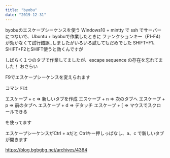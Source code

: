 ```yaml
---
title: "byobu"
date: "2019-12-31"
---
```


byobuのエスケープシーケンスを使う
Windows10 + mintty で ssh でサーバーにつないで、Ubuntu + byobuで作業したときに
ファンクションキー（F1-F4）が効かなくて試行錯誤..しましたがいろいろ試してもだめでした
SHIFT+F1、SHIFT+F2とSHIFT使うと効くんですが

しばらく１つのタブで作業してましたが、escape sequence の存在を忘れてました！
おさらい

F9でエスケープシーケンスを変えられます



コマンドは

エスケープ + c => 新しいタブを作成
エスケープ + n => 次のタブへ
エスケープ + p => 前のタブへ
エスケープ + d => デタッチ
エスケープ + [ => マウスでスクロールできる

を使ってます

エスケープシーケンスがCtrl + aだと
Ctrlキー押しっぱなし、a、c
で新しいタブが開きます

https://blog.bgbgbg.net/archives/4364

